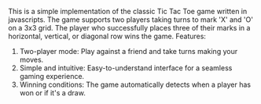 This is a simple implementation of the classic Tic Tac Toe game written in javascripts. 
The game supports two players taking turns to mark 'X' and 'O' on a 3x3 grid. 
The player who successfully places three of their marks in a horizontal, vertical, or diagonal row wins the game.
Features: 
1. Two-player mode: Play against a friend and take turns making your moves.
2. Simple and intuitive: Easy-to-understand interface for a seamless gaming experience.
3. Winning conditions: The game automatically detects when a player has won or if it's a draw.
